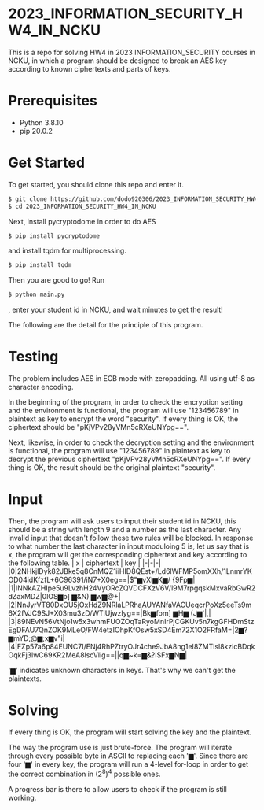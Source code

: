 # 2023_INFORMATION_SECURITY_HW4_IN_NCKU

This is a repo for solving HW4 in 2023 INFORMATION_SECURITY courses in NCKU, in which a program should be designed to break an AES key according to known ciphertexts and parts of keys.

# Prerequisites
* Python 3.8.10
* pip 20.0.2

# Get Started
To get started, you should clone this repo and enter it.

```bash
$ git clone https://github.com/dodo920306/2023_INFORMATION_SECURITY_HW4_IN_NCKU.git
$ cd 2023_INFORMATION_SECURITY_HW4_IN_NCKU
```

Next, install pycryptodome in order to do AES

```bash
$ pip install pycryptodome
```

and install tqdm for multiprocessing.

```bash
$ pip install tqdm
```

Then you are good to go! Run

```bash
$ python main.py
```

, enter your student id in NCKU, and wait minutes to get the result!

The following are the detail for the principle of this program.

# Testing
The problem includes AES in ECB mode with zeropadding. All using utf-8 as character encoding.

In the beginning of the program, in order to check the encryption setting and the environment is functional, the program will use "123456789" in plaintext as key to encrypt the word "security". If every thing is OK, the ciphertext should be "pKjVPv28yVMn5cRXeUNYpg==".

Next, likewise, in order to check the decryption setting and the environment is functional, the program will use "123456789" in plaintext as key to decrypt the previous ciphertext "pKjVPv28yVMn5cRXeUNYpg==". If every thing is OK, the result should be the original plaintext "security".

# Input
Then, the program will ask users to input their student id in NCKU, this should be a string with length 9 and a number as the last character. Any invalid input that doesn't follow these two rules will be blocked.
In response to what number the last character in input moduloing 5 is, let us say that is x, the program will get the corresponding ciphertext and key according to the following table.
| x | ciphertext | key |
|-|-|-|
|0|2NHkjlDyk82JBke5q8CnMQZ1iiHID8QEst+/Ld6lWFMP5omXXh/1LnmrYKOD04idKfzfL+6C96391/iN7+X0eg==|$"▆vXl▆K▆\/ {9Fp▆|
|1|INNkAZHIpe5u9LvzhH24VyORcZQVDCFXzV6V/l9M7rpgqskMxvaRbGwR2dZaxMDZ|0lOS▆b] ▆&N) ▆w▆@+|
|2|NnJyrVT80DxOU5jOxHdZ9NRlaLPRhaAUYANfaVACUeqcrPoXz5eeTs9m6X2fVJC9SJ+X03mu3zD/WTiUjwzIyg==|Bk▆fom] ▆H▆ (J▆'|,|
|3|89NEvN56VtNjo1w5x3whmFUOZOqTaRyoMnIrPjCGKUv5n7kgGFHDmStzEgDFAU7QnZOK9MLeO/FW4etzIOhpKfOsw5xSD4Em72X1O2FRfaM=|2▆? ▆mYD;@▆;x▆v\"i|
|4|FZp57a6p84EUNC7I/ENj4RhPZtryOJr4che9JbA8ng1eI8ZMTlsl8kzicBDqkOqkFj3lwC69KR2MeA8lscVlig==|\|q▆~k=▆&?I$Fx▆N▆|

'▆' indicates unknown characters in keys. That's why we can't get the plaintexts.

# Solving
If every thing is OK, the program will start solving the key and the plaintext. 

The way the program use is just brute-force. The program will iterate through every possible byte in ASCII to replacing each '▆'. Since there are four '▆' in every key, the program will run a 4-level for-loop in order to get the correct combination in $(2^8)^4$ possible ones.

A progress bar is there to allow users to check if the program is still working.
